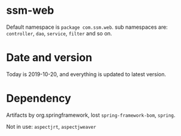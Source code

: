 # ssm-web

Default namespace is `package com.ssm.web`.
sub namespaces are: `controller`, `dao`, `service`, `filter` and so on.

# Date and version

Today is 2019-10-20, and everything is updated to latest version.

# Dependency

Artifacts by org.springframework, lost `spring-framework-bom`, `spring`.

Not in use: `aspectjrt`, `aspectjweaver`